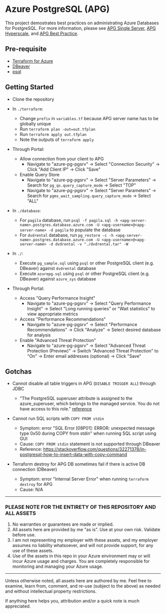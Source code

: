 # Azure PostgreSQL (APG)

This project demostrates best practices on administrating Azure Databases for PostgreSQL. For more information, please see [APG Single Server](./notes/single_server.md), [APG Hyperscale](./notes/hyperscale.md), and [APG Best Practice](./notes/best_practice.md). 

## Pre-requisite

- [Terraform for Azure](https://docs.microsoft.com/en-us/azure/virtual-machines/linux/terraform-install-configure)
- [DBeaver](https://dbeaver.io/)
- [psql](https://www.postgresql.org/docs/10/app-psql.html)

## Getting Started

- Clone the repository

- In `./terraform`:
  - Change `prefix` in `variables.tf` because APG server name has to be globally unique
  - Run `terraform plan -out=out.tfplan`
  - Run `terraform apply out.tfplan`
  - Note the outputs of `terraform apply`

- Through Portal:
  - Allow connection from your client to APG
    - Navigate to "azure-pg-pgsrv" -> Select "Connection Security" -> Click "Add Client IP" -> Click "Save"
  - Enable Query Store
    - Navigate to "azure-pg-pgsrv" -> Select "Server Parameters" -> Search for `pg_qs.query_capture_mode` -> Select "TOP"
    - Navigate to "azure-pg-pgsrv" -> Select "Server Parameters" -> Search for `pgms_wait_sampling.query_capture_mode` -> Select "ALL"

- In `./database`:
  - For `pagila` database, run `psql -f pagila.sql -h <apg-server-name>.postgres.database.azure.com -U <apg-username>@<apg-server-name> -d pagila` to populate the database
  - For `dvdrental` database, run `pg_restore -c -h <apg-server-name>.postgres.database.azure.com -U <apg-username>@<apg-server-name> -d dvdrental -v "./dvdrental.tar" -W`

- In `./`:
  - Execute `pg_sample.sql` using `psql` or other PostgreSQL client (e.g. DBeaver) against `dvdrental` database
  - Execute `azurepg.sql` using `psql` or other PostgreSQL client (e.g. DBeaver) against `azure_sys` database

- Through Portal:
  - Access "Query Performance Insight"
    - Navigate to "azure-pg-pgsrv" -> Select "Query Performance Insight" -> Select "Long running queries" or "Wait statistics" to view appropriate metrics
  - Access "Performance Recommendations"
    - Navigate to "azure-pg-pgsrv" -> Select "Performance Recommendations" -> Click "Analyze" -> Select desired database for analysis
  - Enable "Advanced Threat Protection"
    - Navigate to "azure-pg-pgsrv" -> Select "Advanced Threat Protection (Preview)" -> Switch "Advanced Threat Protection" to "On" -> Enter email addresses (optional) -> Click "Save"

## Gotchas

- Cannot disable all table triggers in APG (`DISABLE TRIGGER ALL`) through JDBC
  - "The PostgreSQL superuser attribute is assigned to the azure_superuser, which belongs to the managed service. You do not have access to this role." [reference](https://docs.microsoft.com/en-us/azure/postgresql/concepts-servers#managing-your-server)

- Cannot run SQL scripts with `COPY FROM stdin`
  - Symptom: error "SQL Error [08P01]: ERROR: unexpected message type 0x50 during COPY from stdin" when running SQL script using GUI
  - Cause: `COPY FROM stdin` statement is not supported through DBeaver
  - Reference: https://stackoverflow.com/questions/32271378/in-postgresql-how-to-insert-data-with-copy-command

- Terraform destroy for APG DB sometimes fail if there is active DB connection (DBeaver)
  - Symptom: error "Internal Server Error" when running `terraform destroy` for APG
  - Cause: N/A

---

### PLEASE NOTE FOR THE ENTIRETY OF THIS REPOSITORY AND ALL ASSETS

1. No warranties or guarantees are made or implied.
2. All assets here are provided by me "as is". Use at your own risk. Validate before use.
3. I am not representing my employer with these assets, and my employer assumes no liability whatsoever, and will not provide support, for any use of these assets.
4. Use of the assets in this repo in your Azure environment may or will incur Azure usage and charges. You are completely responsible for monitoring and managing your Azure usage.

---

Unless otherwise noted, all assets here are authored by me. Feel free to examine, learn from, comment, and re-use (subject to the above) as needed and without intellectual property restrictions.

If anything here helps you, attribution and/or a quick note is much appreciated.
